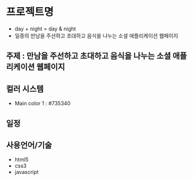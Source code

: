 # 프로젝트명
* day + night = day & night
* 일종의 만남을 주선하고 초대하고 음식을 나누는 소셜 애플리케이션 웹페이지

## 주제 : 만남을 주선하고 초대하고 음식을 나누는 소셜 애플리케이션 웹페이지

## 컬러 시스템
- Main color 1  : #735340


## 일정

## 사용언어/기술
-  html5
-  css3
-  javascript
